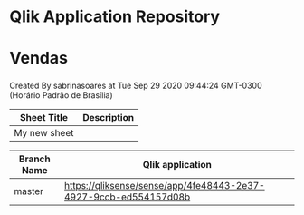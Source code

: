 # Qlik Application Repository 
# Vendas
### 
Created By sabrinasoares at Tue Sep 29 2020 09:44:24 GMT-0300 (Horário Padrão de Brasília)




Sheet Title | Description
------------ | -------------
My new sheet|



Branch Name|Qlik application
---|---
master|[https://qliksense/sense/app/4fe48443-2e37-4927-9ccb-ed554157d08b](https://qliksense/sense/app/4fe48443-2e37-4927-9ccb-ed554157d08b)